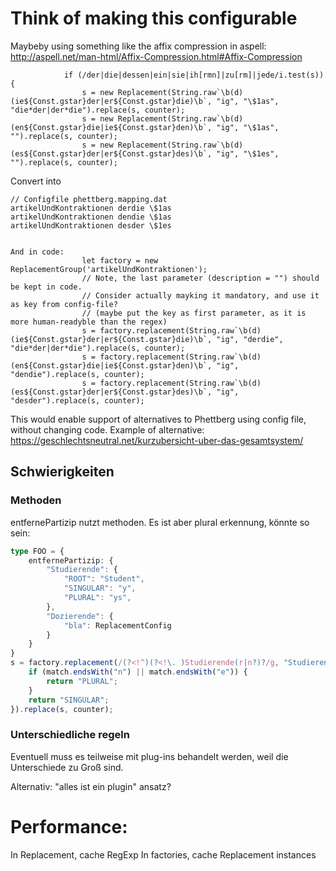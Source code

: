 
# Think of making this configurable
Maybeby using something like the affix compression in aspell:
http://aspell.net/man-html/Affix-Compression.html#Affix-Compression

``` // from artikelUndKontraktionen
            if (/der|die|dessen|ein|sie|ih[rmn]|zu[rm]|jede/i.test(s)) {
                s = new Replacement(String.raw`\b(d)(ie${Const.gstar}der|er${Const.gstar}die)\b`, "ig", "\$1as", "die*der|der*die").replace(s, counter);
                s = new Replacement(String.raw`\b(d)(en${Const.gstar}die|ie${Const.gstar}den)\b`, "ig", "\$1as", "").replace(s, counter);
                s = new Replacement(String.raw`\b(d)(es${Const.gstar}der|er${Const.gstar}des)\b`, "ig", "\$1es", "").replace(s, counter);
```
Convert into
```
// Configfile phettberg.mapping.dat
artikelUndKontraktionen derdie \$1as
artikelUndKontraktionen dendie \$1as
artikelUndKontraktionen desder \$1es


And in code:
                let factory = new ReplacementGroup('artikelUndKontraktionen');
                // Note, the last parameter (description = "") should be kept in code.
                // Consider actually mayking it mandatory, and use it as key from config-file?
                // (maybe put the key as first parameter, as it is more human-readyble than the regex)
                s = factory.replacement(String.raw`\b(d)(ie${Const.gstar}der|er${Const.gstar}die)\b`, "ig", "derdie", "die*der|der*die").replace(s, counter);
                s = factory.replacement(String.raw`\b(d)(en${Const.gstar}die|ie${Const.gstar}den)\b`, "ig", "dendie").replace(s, counter);
                s = factory.replacement(String.raw`\b(d)(es${Const.gstar}der|er${Const.gstar}des)\b`, "ig", "desder").replace(s, counter);
```

This would enable support of alternatives to Phettberg using config file, without changing code.
Example of alternative: https://geschlechtsneutral.net/kurzubersicht-uber-das-gesamtsystem/

## Schwierigkeiten

### Methoden
entfernePartizip nutzt methoden. Es ist aber plural erkennung, könnte so sein:
```typescript
type FOO = {
    entfernePartizip: {
        "Studierende": {
            "ROOT": "Student",
            "SINGULAR": "y",
            "PLURAL": "ys",
        },
        "Dozierende": {
            "bla": ReplacementConfig
        }
    }
}
s = factory.replacement(/(?<!^)(?<!\. )Studierende(r|n?)?/g, "Studierende", (match) => {
    if (match.endsWith("n") || match.endsWith("e")) {
        return "PLURAL";
    }
    return "SINGULAR";
}).replace(s, counter);
```

### Unterschiedliche regeln
Eventuell muss es teilweise mit plug-ins behandelt werden, weil die Unterschiede zu Groß sind.

Alternativ: "alles ist ein plugin" ansatz?

# Performance:
In Replacement, cache RegExp
In factories, cache Replacement instances